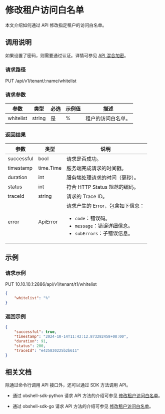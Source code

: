 # 修改租户访问白名单

本文介绍如何通过 API 修改指定租户的访问白名单。

## 调用说明

如果设置了密码，则需要通过认证。详情可参见 [API 混合加密](../20.api-hybrid-encryption.md)。

### 请求路径

PUT /api/v1/tenant/:name/whitelist

### 请求参数

| 参数 | 类型 | 必选 | 示例值 | 描述 |
|------|-----|------|-------|-------|
| whitelist | string | 是 | % | 租户的访问白名单。 |

### 返回结果

| 参数 | 类型 | 说明 |
|------|------|------|
| successful | bool | 请求是否成功。 |
| timestamp | time.Time | 服务端完成请求的时间戳。 |
| duration | int | 服务端处理请求的时间（毫秒）。 |
| status | int | 符合 HTTP Status 规范的编码。 |
| traceId | string | 请求的 Trace ID。 |
| error | ApiError | 请求产生的 Error，包含如下信息：<ul><li><code>code</code>：错误码。</li><li><code>message</code>：错误详细信息。</li><li><code>subErrors</code>：子错误信息。</li></ul> |

## 示例

### 请求示例

PUT 10.10.10.1:2886/api/v1/tenant/t1/whitelist

```json
{
    "whitelist": "%"
}
```

### 返回示例

```json
{
    "successful": true,
    "timestamp": "2024-10-14T11:42:12.873282458+08:00",
    "duration": 91,
    "status": 200,
    "traceId": "e425830225b2b611"
}
```

## 相关文档

除通过命令行调用 API 接口外，还可以通过 SDK 方法调用 API。

* 通过 obshell-sdk-python 请求 API 方法的介绍可参见 [修改租户访问白名单](../../500.obshell-sdk-reference/100.python/500.tenant-management/400.modify-tenant-access-whitelist-of-python.md)。

* 通过 obshell-sdk-go 请求 API 方法的介绍可参见 [修改租户访问白名单](../../500.obshell-sdk-reference/200.go/500.tenant-management/400.modify-tenant-access-whitelist-of-go.md)。
